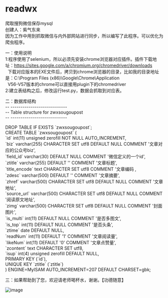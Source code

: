 # readwx
爬取搜狗微信保存mysql<br>
创建人：紫气东来<br>
因为工作中用到抓取微信与内外部网站进行同步，所以编写了此程序。可以优化为爬虫程序。<br>


一：使用说明<br>
1:程序使用了selenium，所以必须先安装chrome浏览器对应插件。插件下载地址：https://sites.google.com/a/chromium.org/chromedriver/downloads<br>
&nbsp;&nbsp;下载对应版本的EXE文件后，拷贝到chrome浏览器的目录，比如我的目录地址是：C:\Program Files (x86)\Google\Chrome\Application<br>
&nbsp;&nbsp;V56-V57版本的chrome可以直接用plugin下的chromedriver<br>
2:建立表结构之后，修改运行test.py，数据会抓取到对应表。<br>


二：数据库结构<br>
-- ----------------------------<br>
-- Table structure for zwxsougoupost<br>
-- ----------------------------<br>
<p>
DROP TABLE IF EXISTS `zwxsougoupost`;<br>
CREATE TABLE `zwxsougoupost` (<br>
  `id` int(11) unsigned zerofill NOT NULL AUTO_INCREMENT,<br>
  `biz` varchar(255) CHARACTER SET utf8 DEFAULT NULL COMMENT '文章对应的公众号biz',<br>
  `field_id` varchar(30) DEFAULT NULL COMMENT '微信定义的一个id',<br>
  `ztitle` varchar(255) DEFAULT '' COMMENT '文章标题',<br>
  `title_encode` text CHARACTER SET utf8 COMMENT '文章编码 ,<br>
  `zdesc` varchar(500) DEFAULT '' COMMENT '文章摘要',<br>
  `zhref` varchar(500) CHARACTER SET utf8 DEFAULT NULL COMMENT '文章地址',<br>
  `source_url` varchar(500) CHARACTER SET utf8 DEFAULT NULL COMMENT '阅读原文地址',<br>
  `zimg` varchar(500) CHARACTER SET utf8 DEFAULT NULL COMMENT '封面图片',<br>
  `is_multi` int(11) DEFAULT NULL COMMENT '是否多图文',<br>
  `is_top` int(11) DEFAULT NULL COMMENT '是否头条',<br>
  `ztime` date DEFAULT NULL,<br>
  `readNum` int(11) DEFAULT '1' COMMENT '文章阅读量',<br>
  `likeNum` int(11) DEFAULT '0' COMMENT '文章点赞量',<br>
  `zcontent` text CHARACTER SET utf8,<br>
  `isup` int(4) unsigned zerofill DEFAULT NULL,<br>
  PRIMARY KEY (`id`),<br>
  UNIQUE KEY `ztitle` (`ztitle`)<br>
) ENGINE=MyISAM AUTO_INCREMENT=207 DEFAULT CHARSET=gbk;<br>
</p>
三：如果帮助到了您，欢迎请老师喝杯水，谢谢。【功德随意】<br>

![image](https://github.com/xocom/readwx/blob/master/screenshots/pay.png)
